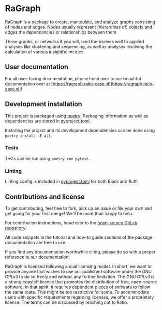 # RaGraph

RaGraph is a package to create, manipulate, and analyze graphs consisting of nodes and edges. Nodes
usually represent (hierarchies of) objects and edges the dependencies or relationships between them.

These graphs, or networks if you will, lend themselves well to applied analyses like clustering and
sequencing, as well as analyses involving the calculation of various insightful metrics.

## User documentation

For all user-facing documentation, please head over to our beautiful documentation over at
[https://ragraph.ratio-case.nl](https://ragraph.ratio-case.nl)!

## Development installation

This project is packaged using [poetry](https://python-poetry.org/). Packaging information as well
as dependencies are stored in [pyproject.toml](./pyproject.toml).

Installing the project and its development dependencies can be done using `poetry install -E all`.

### Tests

Tests can be run using `poetry run pytest`.

### Linting

Linting config is included in [pyproject.toml](./pyproject.toml) for both Black and Ruff.

## Contributions and license

To get contributing, feel free to fork, pick up an issue or file your own and get going for your
first merge! We'll be more than happy to help.

For contribution instructions, head over to the [open-source GitLab
repository](https://gitlab.com/ratio-case-os/python/ragraph)!

All code snippets in the tutorial and how-to guide sections of the package documentation are free to
use.

If you find any documentation worthwhile citing, please do so with a proper reference to our
documentation!

RaGraph is licensed following a dual licensing model. In short, we want to provide anyone that
wishes to use our published software under the GNU GPLv3 to do so freely and without any further
limitation. The GNU GPLv3 is a strong copyleft license that promotes the distribution of free,
open-source software. In that spirit, it requires dependent pieces of software to follow the same
route. This might be too restrictive for some. To accommodate users with specific requirements
regarding licenses, we offer a proprietary license. The terms can be discussed by reaching out to
Ratio.
